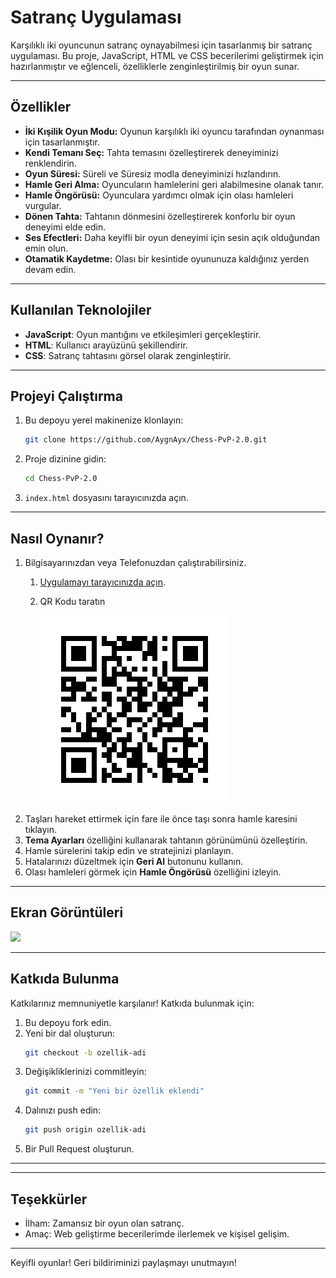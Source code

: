 # Satranç Uygulaması

Karşılıklı iki oyuncunun satranç oynayabilmesi için tasarlanmış bir satranç uygulaması. Bu proje, JavaScript, HTML ve CSS becerilerimi geliştirmek için hazırlanmıştır ve eğlenceli, özelliklerle zenginleştirilmiş bir oyun sunar.

---

## Özellikler

- **İki Kışilik Oyun Modu:** Oyunun karşılıklı iki oyuncu tarafından oynanması için tasarlanmıştır.
- **Kendi Temanı Seç:** Tahta temasını özelleştirerek deneyiminizi renklendirin.
- **Oyun Süresi:** Süreli ve Süresiz modla deneyiminizi hızlandırın.
- **Hamle Geri Alma:** Oyuncuların hamlelerini geri alabilmesine olanak tanır.
- **Hamle Öngörüsü:** Oyunculara yardımcı olmak için olası hamleleri vurgular.
- **Dönen Tahta:** Tahtanın dönmesini özelleştirerek konforlu bir oyun deneyimi elde edin.
- **Ses Efectleri:** Daha keyifli bir oyun deneyimi için sesin açık olduğundan emin olun.
- **Otamatik Kaydetme:** Olası bir kesintide oyununuza kaldığınız yerden devam edin.

---

## Kullanılan Teknolojiler

- **JavaScript**: Oyun mantığını ve etkileşimleri gerçekleştirir.
- **HTML**: Kullanıcı arayüzünü şekillendirir.
- **CSS**: Satranç tahtasını görsel olarak zenginleştirir.

---

## Projeyi Çalıştırma

1. Bu depoyu yerel makinenize klonlayın:
   ```bash
   git clone https://github.com/AygnAyx/Chess-PvP-2.0.git
   ```
2. Proje dizinine gidin:
   ```bash
   cd Chess-PvP-2.0
   ```
3. `index.html` dosyasını tarayıcınızda açın.

---

## Nasıl Oynanır?

1. Bilgisayarınızdan veya Telefonuzdan çalıştırabilirsiniz.
   1. [Uygulamayı tarayıcınızda açın](https://aygnayx.github.io/Chess-PvP-2.0/).
   2. QR Kodu taratın
   
      ![](https://github.com/AygnAyx/Chess-PvP-2.0/blob/main/qrcode.png)
2. Taşları hareket ettirmek için fare ile önce taşı sonra hamle karesini tıklayın.
3. **Tema Ayarları** özelliğini kullanarak tahtanın görünümünü özelleştirin.
4. Hamle sürelerini takip edin ve stratejinizi planlayın.
5. Hatalarınızı düzeltmek için **Geri Al** butonunu kullanın.
6. Olası hamleleri görmek için **Hamle Öngörüsü** özelliğini izleyin.

---

## Ekran Görüntüleri

![](https://github.com/AygnAyx/Chess-PvP-2.0/blob/main/ChessPvP.gif)

---

## Katkıda Bulunma

Katkılarınız memnuniyetle karşılanır! Katkıda bulunmak için:

1. Bu depoyu fork edin.
2. Yeni bir dal oluşturun:
   ```bash
   git checkout -b ozellik-adi
   ```
3. Değişikliklerinizi commitleyin:
   ```bash
   git commit -m "Yeni bir özellik eklendi"
   ```
4. Dalınızı push edin:
   ```bash
   git push origin ozellik-adi
   ```
5. Bir Pull Request oluşturun.

---

---

## Teşekkürler

- İlham: Zamansız bir oyun olan satranç.
- Amaç: Web geliştirme becerilerimde ilerlemek ve kişisel gelişim.

---

Keyifli oyunlar! Geri bildiriminizi paylaşmayı unutmayın!
